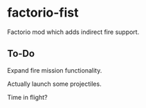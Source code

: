 # factorio-fist
Factorio mod which adds indirect fire support.

## To-Do

Expand fire mission functionality.

Actually launch some projectiles.

Time in flight?
